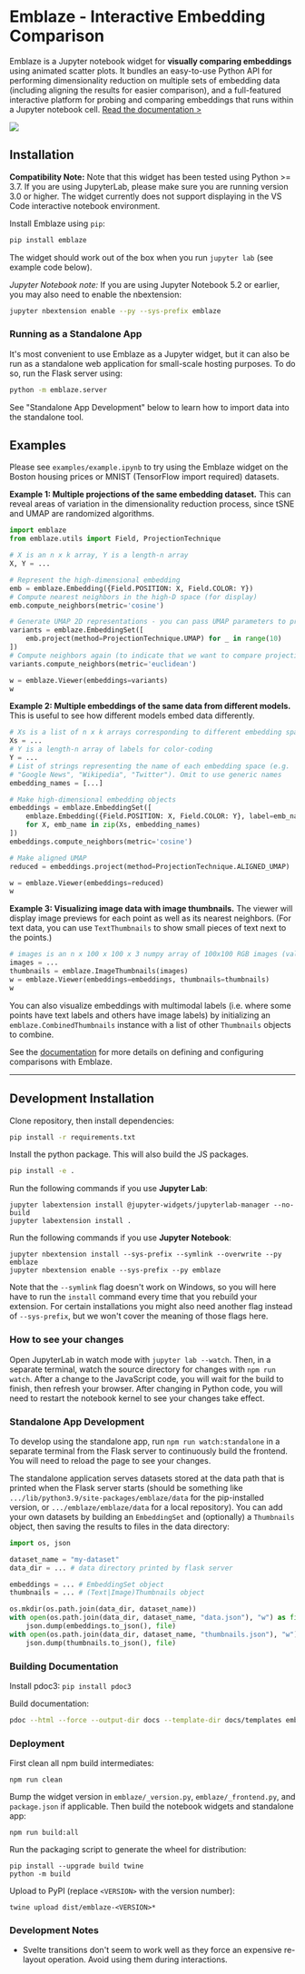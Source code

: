 # Emblaze - Interactive Embedding Comparison

Emblaze is a Jupyter notebook widget for **visually comparing embeddings** using animated scatter plots. It bundles an easy-to-use Python API for performing dimensionality reduction on multiple sets of embedding data (including aligning the results for easier comparison), and a full-featured interactive platform for probing and comparing embeddings that runs within a Jupyter notebook cell. [Read the documentation >](https://dig.cmu.edu/emblaze/emblaze)

![](https://raw.githubusercontent.com/cmudig/emblaze/main/examples/screenshots/cover_art.png)

## Installation

**Compatibility Note:** Note that this widget has been tested using Python >= 3.7. If you are using JupyterLab, please make sure you are running version 3.0 or higher. The widget currently does not support displaying in the VS Code interactive notebook environment.

Install Emblaze using `pip`:

```bash
pip install emblaze
```

The widget should work out of the box when you run `jupyter lab` (see example code below).

_Jupyter Notebook note:_ If you are using Jupyter Notebook 5.2 or earlier, you may also need to enable
the nbextension:

```bash
jupyter nbextension enable --py --sys-prefix emblaze
```

### Running as a Standalone App

It's most convenient to use Emblaze as a Jupyter widget, but it can also be run as a standalone web application for small-scale hosting purposes. To do so, run the Flask server using:

```bash
python -m emblaze.server
```

See "Standalone App Development" below to learn how to import data into the standalone tool.

## Examples

Please see `examples/example.ipynb` to try using the Emblaze widget on the Boston housing prices or MNIST (TensorFlow import required) datasets.

**Example 1: Multiple projections of the same embedding dataset.** This can reveal areas of variation in the dimensionality reduction process, since tSNE and UMAP are randomized algorithms.

```python
import emblaze
from emblaze.utils import Field, ProjectionTechnique

# X is an n x k array, Y is a length-n array
X, Y = ...

# Represent the high-dimensional embedding
emb = emblaze.Embedding({Field.POSITION: X, Field.COLOR: Y})
# Compute nearest neighbors in the high-D space (for display)
emb.compute_neighbors(metric='cosine')

# Generate UMAP 2D representations - you can pass UMAP parameters to project()
variants = emblaze.EmbeddingSet([
    emb.project(method=ProjectionTechnique.UMAP) for _ in range(10)
])
# Compute neighbors again (to indicate that we want to compare projections)
variants.compute_neighbors(metric='euclidean')

w = emblaze.Viewer(embeddings=variants)
w
```

**Example 2: Multiple embeddings of the same data from different models.** This is useful to see how different models embed data differently.

```python
# Xs is a list of n x k arrays corresponding to different embedding spaces
Xs = ...
# Y is a length-n array of labels for color-coding
Y = ...
# List of strings representing the name of each embedding space (e.g.
# "Google News", "Wikipedia", "Twitter"). Omit to use generic names
embedding_names = [...]

# Make high-dimensional embedding objects
embeddings = emblaze.EmbeddingSet([
    emblaze.Embedding({Field.POSITION: X, Field.COLOR: Y}, label=emb_name)
    for X, emb_name in zip(Xs, embedding_names)
])
embeddings.compute_neighbors(metric='cosine')

# Make aligned UMAP
reduced = embeddings.project(method=ProjectionTechnique.ALIGNED_UMAP)

w = emblaze.Viewer(embeddings=reduced)
w
```

**Example 3: Visualizing image data with image thumbnails.** The viewer will display image previews for each point as well as its nearest neighbors. (For text data, you can use `TextThumbnails` to show small pieces of text next to the points.)

```python
# images is an n x 100 x 100 x 3 numpy array of 100x100 RGB images (values from 0-255)
images = ...
thumbnails = emblaze.ImageThumbnails(images)
w = emblaze.Viewer(embeddings=embeddings, thumbnails=thumbnails)
w
```

You can also visualize embeddings with multimodal labels (i.e. where some points have text labels and others have image labels) by initializing an `emblaze.CombinedThumbnails` instance with a list of other `Thumbnails` objects to combine.

See the [documentation](https://dig.cmu.edu/emblaze/emblaze) for more details on defining and configuring comparisons with Emblaze.

---

## Development Installation

Clone repository, then install dependencies:

```bash
pip install -r requirements.txt
```

Install the python package. This will also build the JS packages.

```bash
pip install -e .
```

Run the following commands if you use **Jupyter Lab**:

```
jupyter labextension install @jupyter-widgets/jupyterlab-manager --no-build
jupyter labextension install .
```

Run the following commands if you use **Jupyter Notebook**:

```
jupyter nbextension install --sys-prefix --symlink --overwrite --py emblaze
jupyter nbextension enable --sys-prefix --py emblaze
```

Note that the `--symlink` flag doesn't work on Windows, so you will here have to run
the `install` command every time that you rebuild your extension. For certain installations
you might also need another flag instead of `--sys-prefix`, but we won't cover the meaning
of those flags here.

### How to see your changes

Open JupyterLab in watch mode with `jupyter lab --watch`. Then, in a separate terminal, watch the source directory for changes with `npm run watch`. After a change to the JavaScript code, you will wait for the build to finish, then refresh your browser. After changing in Python code, you will need to restart the notebook kernel to see your changes take effect.

### Standalone App Development

To develop using the standalone app, run `npm run watch:standalone` in a separate terminal from the Flask server to continuously build the frontend. You will need to reload the page to see your changes.

The standalone application serves datasets stored at the data path that is printed when the Flask server starts (should be something like `.../lib/python3.9/site-packages/emblaze/data` for the pip-installed version, or `.../emblaze/emblaze/data` for a local repository). You can add your own datasets by building an `EmbeddingSet` and (optionally) a `Thumbnails` object, then saving the results to files in the data directory:

```python
import os, json

dataset_name = "my-dataset"
data_dir = ... # data directory printed by flask server

embeddings = ... # EmbeddingSet object
thumbnails = ... # (Text|Image)Thumbnails object

os.mkdir(os.path.join(data_dir, dataset_name))
with open(os.path.join(data_dir, dataset_name, "data.json"), "w") as file:
    json.dump(embeddings.to_json(), file)
with open(os.path.join(data_dir, dataset_name, "thumbnails.json"), "w") as file:
    json.dump(thumbnails.to_json(), file)
```

### Building Documentation

Install pdoc3: `pip install pdoc3`

Build documentation:

```bash
pdoc --html --force --output-dir docs --template-dir docs/templates emblaze
```

### Deployment

First clean all npm build intermediates:

```
npm run clean
```

Bump the widget version in `emblaze/_version.py`, `emblaze/_frontend.py`, and `package.json` if applicable. Then build the notebook widgets and standalone app:

```
npm run build:all
```

Run the packaging script to generate the wheel for distribution:

```
pip install --upgrade build twine
python -m build
```

Upload to PyPI (replace `<VERSION>` with the version number):

```
twine upload dist/emblaze-<VERSION>*
```

### Development Notes

- Svelte transitions don't seem to work well as they force an expensive re-layout operation. Avoid using them during interactions.
